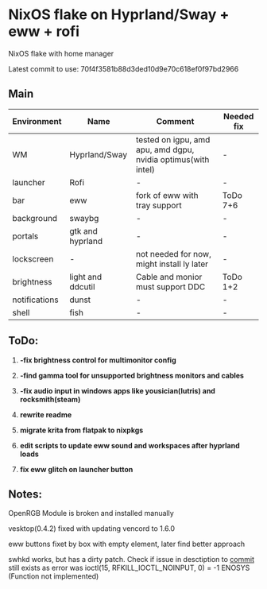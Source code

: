 # NixOS flake on Hyprland/Sway + eww + rofi

NixOS flake with home manager

Latest commit to use: 70f4f3581b88d3ded10d9e70c618ef0f97bd2966

## Main
| Environment | Name | Comment | Needed fix |
|-----|-----|-----|-----|
| WM | Hyprland/Sway | tested on igpu, amd apu, amd dgpu, nvidia optimus(with intel) | - |
| launcher | Rofi | - | - |
| bar | eww | fork of eww with tray support | ToDo 7+6 |
| background | swaybg | - | - |
| portals | gtk and hyprland | - | - |
| lockscreen | - | not needed for now, might install ly later | - |
| brightness | light and ddcutil | Cable and monior must support DDC | ToDo 1+2 |
| notifications | dunst | - | - |
| shell | fish | - | - |

## ToDo:

1. **-fix brightness control for multimonitor config**

2. **-find gamma tool for unsupported brightness monitors and cables**

3. **-fix audio input in windows apps like yousician(lutris) and rocksmith(steam)**

4. **rewrite readme**

5. **migrate krita from flatpak to nixpkgs**

6. **edit scripts to update eww sound and workspaces after hyprland loads**

7. **fix eww glitch on launcher button**

## Notes:

OpenRGB Module is broken and installed manually

vesktop(0.4.2) fixed with updating vencord to 1.6.0

eww buttons fixet by box with empty element, later find better approach

swhkd works, but has a dirty patch. Check if issue in desctiption to [commit](https://github.com/waycrate/swhkd/commit/6877854183dce2dbd583cf4be82a890ccd7b1f4e) still exists as error was ioctl(15, RFKILL_IOCTL_NOINPUT, 0)      = -1 ENOSYS (Function not implemented)
